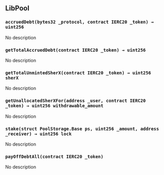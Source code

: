 ## LibPool





### `accruedDebt(bytes32 _protocol, contract IERC20 _token) → uint256`
No description


### `getTotalAccruedDebt(contract IERC20 _token) → uint256`
No description


### `getTotalUnmintedSherX(contract IERC20 _token) → uint256 sherX`
No description


### `getUnallocatedSherXFor(address _user, contract IERC20 _token) → uint256 withdrawable_amount`
No description


### `stake(struct PoolStorage.Base ps, uint256 _amount, address _receiver) → uint256 lock`
No description


### `payOffDebtAll(contract IERC20 _token)`
No description





